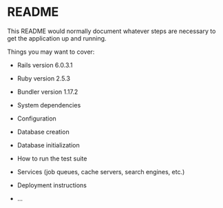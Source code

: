 # README

This README would normally document whatever steps are necessary to get the
application up and running.

Things you may want to cover:

* Rails version 6.0.3.1

* Ruby version 2.5.3

* Bundler version 1.17.2

* System dependencies

* Configuration

* Database creation

* Database initialization

* How to run the test suite

* Services (job queues, cache servers, search engines, etc.)

* Deployment instructions

* ...
